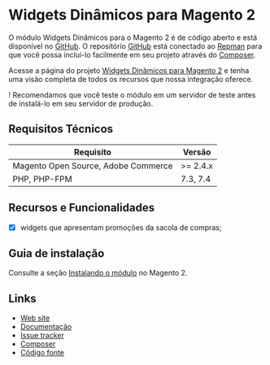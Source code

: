 # Widgets Dinâmicos para Magento 2

O módulo Widgets Dinâmicos para o Magento 2 é de código aberto e está disponível no [GitHub](https://github.com/eloom/module-dynamic-widgets). O repositório [GitHub](https://github.com/eloom/module-dynamic-widgets) está conectado ao [Repman](https://app.repman.io/organization/eloom-open/package/56e8121d-336e-4f1c-bcd6-79c98ef69314/details) para que você possa incluí-lo facilmente em seu projeto através do [Composer](https://getcomposer.org/).

Acesse a página do projeto [Widgets Dinâmicos para Magento 2](https://www.eloom.com.br/widgets) e tenha uma visão completa de todos os recursos que nossa integração oferece.

! Recomendamos que você teste o módulo em um servidor de teste antes de instalá-lo em seu servidor de produção.

## Requisitos Técnicos

| Requisito | Versão |
| ------ | ----------- |
| Magento Open Source, Adobe Commerce | >= 2.4.x |
| PHP, PHP-FPM | 7.3, 7.4 |

## Recursos e Funcionalidades

- [x] widgets que apresentam promoções da sacola de compras;

## Guia de instalação

Consulte a seção [Instalando o módulo](https://docs.eloom.com.br/pt/dynamic-widgets#instalando-o-modulo) no Magento 2.

## Links

* [Web site](https://www.eloom.com.br/widgets)
* [Documentação](https://docs.eloom.com.br/dynamic-widgets)
* [Issue tracker](https://github.com/eloom/module-dynamic-widgets/issues)
* [Composer](https://app.repman.io/organization/eloom-open/package/56e8121d-336e-4f1c-bcd6-79c98ef69314/details)
* [Código fonte](https://github.com/eloom/module-dynamic-widgets)